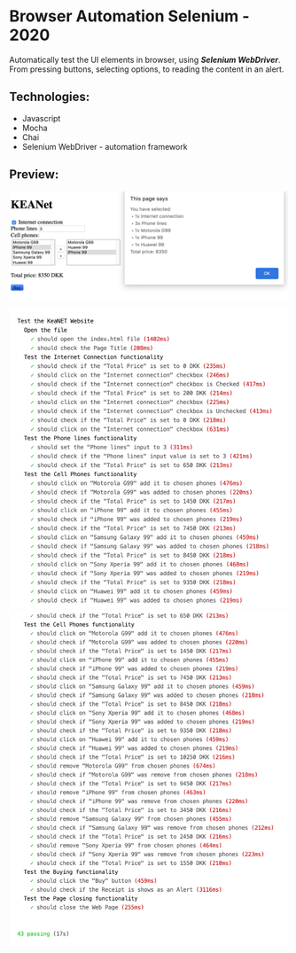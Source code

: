 # Browser Automation Selenium - 2020

Automatically test the UI elements in browser, using ***Selenium WebDriver***. From pressing buttons, selecting options, to reading the content in an alert.

## Technologies:
- Javascript
- Mocha
- Chai
- Selenium WebDriver - automation framework

## Preview:


![alt text](https://github.com/panaitescu-paul/Browser-Automation-Selenium-2020/blob/master/screenshots/s2.png)


![alt text](https://github.com/panaitescu-paul/Browser-Automation-Selenium-2020/blob/master/screenshots/s3.png)
![alt text](https://github.com/panaitescu-paul/Browser-Automation-Selenium-2020/blob/master/screenshots/s4.png)

